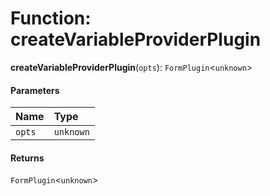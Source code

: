 # Function: createVariableProviderPlugin

**createVariableProviderPlugin**(`opts`): `FormPlugin`<`unknown`>

#### Parameters

| Name | Type |
| :------ | :------ |
| `opts` | `unknown` |

#### Returns

`FormPlugin`<`unknown`>
